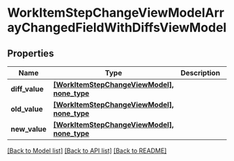 # WorkItemStepChangeViewModelArrayChangedFieldWithDiffsViewModel


## Properties
Name | Type | Description | Notes
------------ | ------------- | ------------- | -------------
**diff_value** | [**[WorkItemStepChangeViewModel], none_type**](WorkItemStepChangeViewModel.md) |  | [optional] 
**old_value** | [**[WorkItemStepChangeViewModel], none_type**](WorkItemStepChangeViewModel.md) |  | [optional] 
**new_value** | [**[WorkItemStepChangeViewModel], none_type**](WorkItemStepChangeViewModel.md) |  | [optional] 

[[Back to Model list]](../README.md#documentation-for-models) [[Back to API list]](../README.md#documentation-for-api-endpoints) [[Back to README]](../README.md)


